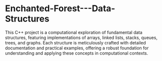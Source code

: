 # Enchanted-Forest---Data-Structures


This C++ project is a computational exploration of fundamental data structures, featuring implementations of arrays, linked lists, stacks, queues, trees, and graphs. Each structure is meticulously crafted with detailed documentation and practical examples, offering a robust foundation for understanding and applying these concepts in computational contexts.
